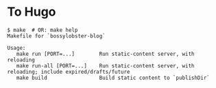 # To Hugo

```
$ make  # OR: make help
Makefile for `bossylobster-blog`

Usage:
   make run [PORT=...]        Run static-content server, with reloading
   make run-all [PORT=...]    Run static-content server, with reloading; include expired/drafts/future
   make build                 Build static content to `publishDir`

```

<!-- {{ get_katex("\\frac{1}{3}") }} -->
